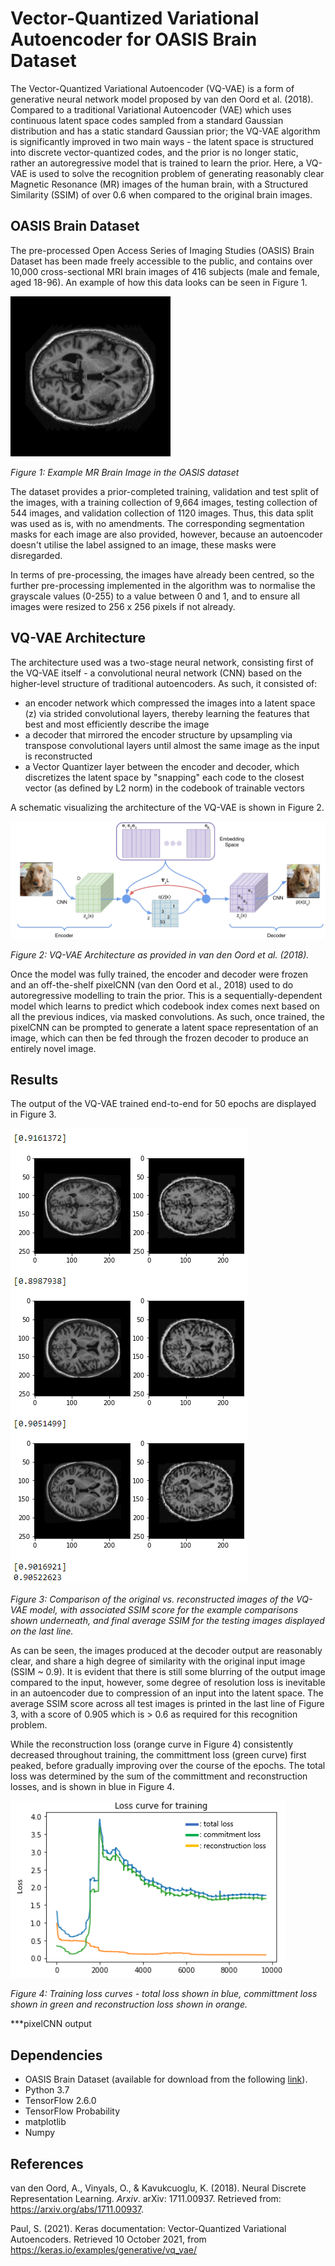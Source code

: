 # Vector-Quantized Variational Autoencoder for OASIS Brain Dataset

The Vector-Quantized Variational Autoencoder (VQ-VAE) is a form of generative neural network model proposed by van den Oord et al. (2018). Compared to a traditional Variational Autoencoder (VAE) which uses continuous latent space codes sampled from a standard Gaussian distribution and has a static standard Gaussian prior; the VQ-VAE algorithm is significantly improved in two main ways - the latent space is structured into discrete vector-quantized codes, and the prior is no longer static, rather an autoregressive model that is trained to learn the prior. Here, a VQ-VAE is used to solve the recognition problem of generating reasonably clear Magnetic Resonance (MR) images of the human brain, with a Structured Similarity (SSIM) of over 0.6 when compared to the original brain images.
	
## OASIS Brain Dataset

The pre-processed Open Access Series of Imaging Studies (OASIS) Brain Dataset has been made freely accessible to the public, and contains over 10,000 cross-sectional MRI brain images of 416 subjects (male and female, aged 18-96). An example of how this data looks can be seen in Figure 1.

![](./example_oasis_data_image.png)

*Figure 1: Example MR Brain Image in the OASIS dataset*

The dataset provides a prior-completed training, validation and test split of the images, with a training collection of 9,664 images, testing collection of 544 images, and validation collection of 1120 images. Thus, this data split was used as is, with no amendments. The corresponding segmentation masks for each image are also provided, however, because an autoencoder doesn't utilise the label assigned to an image, these masks were disregarded.

In terms of pre-processing, the images have already been centred, so the further pre-processing implemented in the algorithm was to normalise the grayscale values (0-255) to a value between 0 and 1, and to ensure all images were resized to 256 x 256 pixels if not already.
         
## VQ-VAE Architecture
The architecture used was a two-stage neural network, consisting first of the VQ-VAE itself - a convolutional neural network (CNN) based on the higher-level structure of traditional autoencoders. As such, it consisted of:
- an encoder network which compressed the images into a latent space (z) via strided convolutional layers, thereby learning the features that best and most efficiently describe the image
- a decoder that mirrored the encoder structure by upsampling via transpose convolutional layers until almost the same image as the input is reconstructed
- a Vector Quantizer layer between the encoder and decoder, which discretizes the latent space by "snapping" each code to the closest vector (as defined by L2 norm) in the codebook of trainable vectors

A schematic visualizing the architecture of the VQ-VAE is shown in Figure 2.

![](./VQ-VAE-Architecture.PNG)

*Figure 2: VQ-VAE Architecture as provided in van den Oord et al. (2018).*

Once the model was fully trained, the encoder and decoder were frozen and an off-the-shelf pixelCNN (van den Oord et al., 2018) used to do autoregressive modelling to train the prior. This is a sequentially-dependent model which learns to predict which codebook index comes next based on all the previous indices, via masked convolutions. As such, once trained, the pixelCNN can be prompted to generate a latent space representation of an image, which can then be fed through the frozen decoder to produce an entirely novel image.

## Results
The output of the VQ-VAE trained end-to-end for 50 epochs are displayed in Figure 3.

![](./Original_vs_Reconstructed_Images.png)

*Figure 3: Comparison of the original vs. reconstructed images of the VQ-VAE model, with associated SSIM score for the example comparisons shown underneath, and final average SSIM for the testing images displayed on the last line.*

As can be seen, the images produced at the decoder output are reasonably clear, and share a high degree of similarity with the original input image (SSIM ~ 0.9). It is evident that there is still some blurring of the output image compared to the input, however, some degree of resolution loss is inevitable in an autoencoder due to compression of an input into the latent space. The average SSIM score across all test images is printed in the last line of Figure 3, with a score of 0.905 which is > 0.6 as required for this recognition problem.

While the reconstruction loss (orange curve in Figure 4) consistently decreased throughout training, the committment loss (green curve) first peaked, before gradually improving over the course of the epochs. The total loss was determined by the sum of the committment and reconstruction losses, and is shown in blue in Figure 4. 

![](./Loss_curve.PNG)

*Figure 4: Training loss curves - total loss shown in blue, committment loss shown in green and reconstruction loss shown in orange.*

***pixelCNN output

## Dependencies
- OASIS Brain Dataset (available for download from the following [link](https://cloudstor.aarnet.edu.au/plus/s/tByzSZzvvVh0hZA/download)).
- Python 3.7
- TensorFlow 2.6.0
- TensorFlow Probability
- matplotlib
- Numpy


## References

van den Oord, A., Vinyals, O., & Kavukcuoglu, K. (2018). Neural Discrete Representation Learning. *Arxiv*. arXiv: 1711.00937. Retrieved from: https://arxiv.org/abs/1711.00937.

Paul, S. (2021). Keras documentation: Vector-Quantized Variational Autoencoders. Retrieved 10 October 2021, from https://keras.io/examples/generative/vq_vae/



